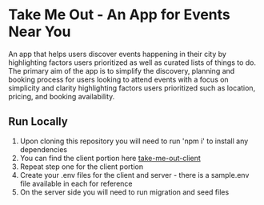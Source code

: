 # Take Me Out - An App for Events Near You

An app that helps users discover events happening in their city by highlighting factors users prioritized as well as curated lists of things to do.
The primary aim of the app is to simplify the discovery, planning and booking process for users looking to attend events with a focus on simplicity and clarity highlighting factors users prioritized such as location, pricing, and booking availability.

## Run Locally

1. Upon cloning this repository you will need to run 'npm i' to install any dependencies
2. You can find the client portion here [take-me-out-client](https://github.com/vdalx/take-me-out-client)
3. Repeat step one for the client portion
4. Create your .env files for the client and server - there is a sample.env file available in each for reference
5. On the server side you will need to run migration and seed files